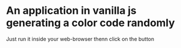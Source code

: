 # An application in vanilla js generating a color code randomly
 Just run it inside your web-browser thenn click on the button
